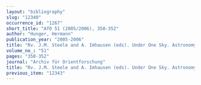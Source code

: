 ```yaml
---
layout: "bibliography"
slug: "12340"
occurrence_id: "1267"
short_title: "AfO 51 (2005/2006), 350-352"
author: "Hunger, Hermann"
publication_year: "2005-2006"
title: "Rv. J.M. Steele and A. Imhausen (eds). Under One Sky. Astronomy and Mathematics in the Ancient Near East (=AOAT 297)"
volume_no_: "51"
pages: "350-352"
journal: "Archiv für Orientforschung"
title: "Rv. J.M. Steele and A. Imhausen (eds). Under One Sky. Astronomy and Mathematics in the Ancient Near East (=AOAT 297)"
previous_item: "12343"
---
```

